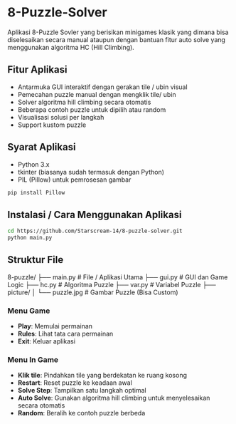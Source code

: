 # 8-Puzzle-Solver
Aplikasi 8-Puzzle Sovler yang berisikan minigames klasik yang dimana bisa diselesaikan secara manual ataupun dengan bantuan fitur auto solve yang menggunakan algoritma HC (Hill Climbing).

## Fitur Aplikasi
- Antarmuka GUI interaktif dengan gerakan tile / ubin visual
- Pemecahan puzzle manual dengan mengklik tile/ ubin
- Solver algoritma hill climbing secara otomatis
- Beberapa contoh puzzle untuk dipilih atau random
- Visualisasi solusi per langkah
- Support kustom puzzle
  
## Syarat Aplikasi
- Python 3.x
- tkinter (biasanya sudah termasuk dengan Python)
- PIL (Pillow) untuk pemrosesan gambar
```bash
pip install Pillow
```

## Instalasi / Cara Menggunakan Aplikasi
```bash
cd https://github.com/Starscream-14/8-puzzle-solver.git
python main.py
```

## Struktur File
8-puzzle/
├── main.py              # File / Aplikasi Utama
├── gui.py               # GUI dan Game Logic
├── hc.py                # Algoritma Puzzle
├── var.py               # Variabel Puzzle
├── picture/
│   └── puzzle.jpg       # Gambar Puzzle (Bisa Custom)

### Menu Game
- **Play**: Memulai permainan
- **Rules**: Lihat tata cara permainan
- **Exit**: Keluar aplikasi

### Menu In Game
- **Klik tile**: Pindahkan tile yang berdekatan ke ruang kosong
- **Restart**: Reset puzzle ke keadaan awal
- **Solve Step**: Tampilkan satu langkah optimal
- **Auto Solve**: Gunakan algoritma hill climbing untuk menyelesaikan secara otomatis
- **Random**: Beralih ke contoh puzzle berbeda
